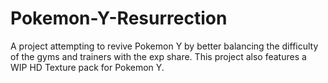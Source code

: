 # Pokemon-Y-Resurrection
A project attempting to revive Pokemon Y by better balancing the difficulty of the gyms and trainers with the exp share. This project also features a WIP HD Texture pack for Pokemon Y.
